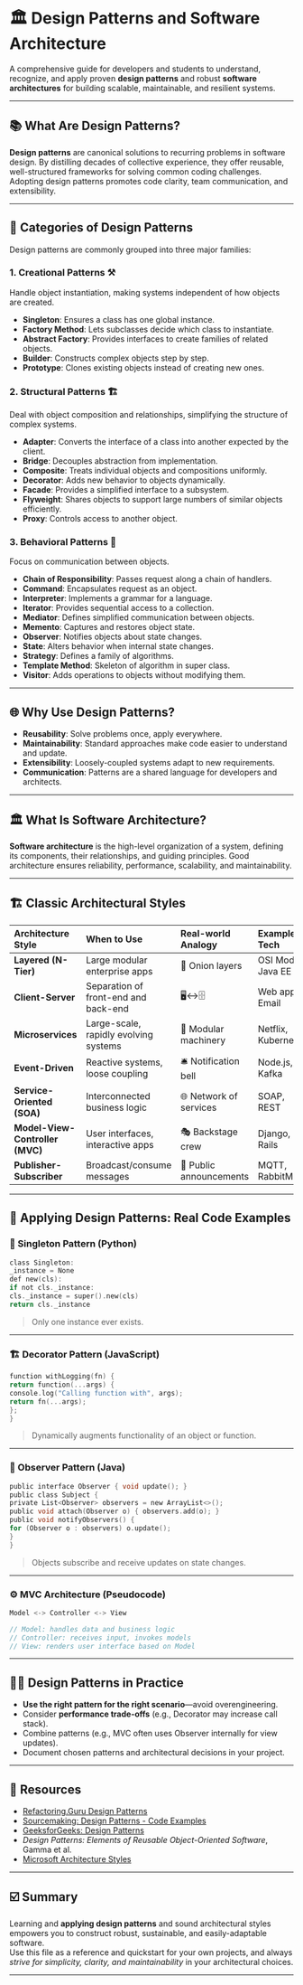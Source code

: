 # 🏛️ Design Patterns and Software Architecture

A comprehensive guide for developers and students to understand, recognize, and apply proven **design patterns** and robust **software architectures** for building scalable, maintainable, and resilient systems.

---

## 📚 What Are Design Patterns?

**Design patterns** are canonical solutions to recurring problems in software design. By distilling decades of collective experience, they offer reusable, well-structured frameworks for solving common coding challenges. Adopting design patterns promotes code clarity, team communication, and extensibility.

---

## 🌳 Categories of Design Patterns

Design patterns are commonly grouped into three major families:

### 1. Creational Patterns ⚒️
Handle object instantiation, making systems independent of how objects are created.

- **Singleton**: Ensures a class has one global instance.
- **Factory Method**: Lets subclasses decide which class to instantiate.
- **Abstract Factory**: Provides interfaces to create families of related objects.
- **Builder**: Constructs complex objects step by step.
- **Prototype**: Clones existing objects instead of creating new ones.

### 2. Structural Patterns 🏗️
Deal with object composition and relationships, simplifying the structure of complex systems.

- **Adapter**: Converts the interface of a class into another expected by the client.
- **Bridge**: Decouples abstraction from implementation.
- **Composite**: Treats individual objects and compositions uniformly.
- **Decorator**: Adds new behavior to objects dynamically.
- **Facade**: Provides a simplified interface to a subsystem.
- **Flyweight**: Shares objects to support large numbers of similar objects efficiently.
- **Proxy**: Controls access to another object.

### 3. Behavioral Patterns 🤖
Focus on communication between objects.

- **Chain of Responsibility**: Passes request along a chain of handlers.
- **Command**: Encapsulates request as an object.
- **Interpreter**: Implements a grammar for a language.
- **Iterator**: Provides sequential access to a collection.
- **Mediator**: Defines simplified communication between objects.
- **Memento**: Captures and restores object state.
- **Observer**: Notifies objects about state changes.
- **State**: Alters behavior when internal state changes.
- **Strategy**: Defines a family of algorithms.
- **Template Method**: Skeleton of algorithm in super class.
- **Visitor**: Adds operations to objects without modifying them.

---

## 🌐 Why Use Design Patterns?

- **Reusability**: Solve problems once, apply everywhere.
- **Maintainability**: Standard approaches make code easier to understand and update.
- **Extensibility**: Loosely-coupled systems adapt to new requirements.
- **Communication**: Patterns are a shared language for developers and architects.

---

## 🏛️ What Is Software Architecture?

**Software architecture** is the high-level organization of a system, defining its components, their relationships, and guiding principles. Good architecture ensures reliability, performance, scalability, and maintainability.

---

## 🏗️ Classic Architectural Styles

| Architecture Style | When to Use | Real-world Analogy | Example Tech |
|:-|:-|:-|:-|
| **Layered (N-Tier)** | Large modular enterprise apps | 🧅 Onion layers | OSI Model, Java EE |
| **Client-Server** | Separation of front-end and back-end | 🖥️↔️🗄️ | Web apps, Email |
| **Microservices** | Large-scale, rapidly evolving systems | 🧩 Modular machinery | Netflix, Kubernetes |
| **Event-Driven** | Reactive systems, loose coupling | 🛎️ Notification bell | Node.js, Kafka |
| **Service-Oriented (SOA)** | Interconnected business logic | 🌐 Network of services | SOAP, REST |
| **Model-View-Controller (MVC)** | User interfaces, interactive apps | 🎭 Backstage crew | Django, Rails |
| **Publisher-Subscriber** | Broadcast/consume messages | 📢 Public announcements | MQTT, RabbitMQ |

---

## 🚦 Applying Design Patterns: Real Code Examples

### 🧰 Singleton Pattern (Python)

```c
class Singleton:
_instance = None
def new(cls):
if not cls._instance:
cls._instance = super().new(cls)
return cls._instance
```

> Only one instance ever exists.

---

### 🏗️ Decorator Pattern (JavaScript)

```c
function withLogging(fn) {
return function(...args) {
console.log("Calling function with", args);
return fn(...args);
};
}
```

> Dynamically augments functionality of an object or function.

---

### 🧩 Observer Pattern (Java)

```c
public interface Observer { void update(); }
public class Subject {
private List<Observer> observers = new ArrayList<>();
public void attach(Observer o) { observers.add(o); }
public void notifyObservers() {
for (Observer o : observers) o.update();
}
}
```

> Objects subscribe and receive updates on state changes.

---

### ⚙️ MVC Architecture (Pseudocode)

```c
Model <-> Controller <-> View

// Model: handles data and business logic
// Controller: receives input, invokes models
// View: renders user interface based on Model
```


---

## 🧑‍💻 Design Patterns in Practice

- **Use the right pattern for the right scenario**—avoid overengineering.
- Consider **performance trade-offs** (e.g., Decorator may increase call stack).
- Combine patterns (e.g., MVC often uses Observer internally for view updates).
- Document chosen patterns and architectural decisions in your project.

---

## 🚀 Resources

- [Refactoring.Guru Design Patterns](https://refactoring.guru/design-patterns)
- [Sourcemaking: Design Patterns - Code Examples](https://sourcemaking.com/design_patterns)
- [GeeksforGeeks: Design Patterns](https://www.geeksforgeeks.org/system-design/software-design-patterns/)
- *Design Patterns: Elements of Reusable Object-Oriented Software*, Gamma et al.
- [Microsoft Architecture Styles](https://docs.microsoft.com/azure/architecture/guide/architecture-styles/)

---

## ☑️ Summary

Learning and **applying design patterns** and sound architectural styles empowers you to construct robust, sustainable, and easily-adaptable software.  
Use this file as a reference and quickstart for your own projects, and always *strive for simplicity, clarity, and maintainability* in your architectural choices.

---


